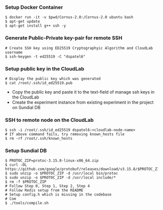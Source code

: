 ### Setup Docker Container
```
$ docker run -it -v $pwd/Cornus-2.0:/Cornus-2.0 ubuntu bash
$ apt-get update
$ apt-get install g++ ssh -y
```

### Generate Public-Private key-pair for remote SSH
```
# Create SSH key using ED25519 Cryptographyic Algorithm and CloudLab username
$ ssh-keygen -t ed25519 -C "dspatel6"
```

### Setup public key in the CloudLab
```
# Display the public key which was generated
$ cat /root/.ssh/id_ed25519.pub
```

- Copy the public key and paste it to the text-field of manage ssh keys in the CloudLab
- Create the experiment instance from existing experiment in the project on Sundial DB

### SSH to remote node on the CloudLab
```
$ ssh -i /root/.ssh/id_ed25519 dspatel6:<cloudlab-node-name>
# If above command fails, try removing known_hosts file
$ rm -rf /root/.ssh/known_hosts
```

### Setup Sundial DB
```
$ PROTOC_ZIP=protoc-3.15.8-linux-x86_64.zip
$ curl -OL https://github.com/google/protobuf/releases/download/v3.15.8/$PROTOC_ZIP
$ sudo unzip -o $PROTOC_ZIP -d /usr/local bin/protoc
$ sudo unzip -o $PROTOC_ZIP -d /usr/local include/*
$ rm -f $PROTOC_ZIP
# Follow Step 0, Step 1, Step 2, Step 4
# Follow Redis setup from the README
# Setup config.h which is missing in the codebase
# Com
$ ./tools/compile.sh
```